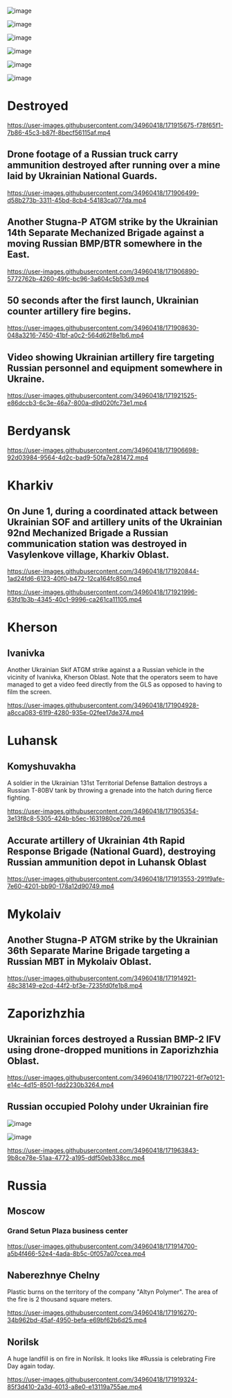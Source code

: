 ![image](https://user-images.githubusercontent.com/34960418/171917235-a5453b93-f927-4d45-94d8-85eea751cd55.png)

![image](https://user-images.githubusercontent.com/34960418/171921084-e4d119de-720d-44d3-93b5-b1d952ad9038.png)

![image](https://user-images.githubusercontent.com/34960418/171963293-6ba273e6-a66c-4fd3-8280-9e5f080a3659.png)

![image](https://user-images.githubusercontent.com/34960418/171963330-9b58b250-c500-4cd4-8bf7-8115fc0cd4b9.png)

![image](https://user-images.githubusercontent.com/34960418/171963304-e4401cac-a3d8-48e0-82f2-4ae0ce7523c4.png)

![image](https://user-images.githubusercontent.com/34960418/171963316-b85659dc-363d-4020-8072-49dd624f9ebb.png)


# Destroyed

https://user-images.githubusercontent.com/34960418/171915675-f78f65f1-7b86-45c3-b87f-8becf56115af.mp4


## Drone footage of a Russian truck carry ammunition destroyed after running over a mine laid by Ukrainian National Guards.

https://user-images.githubusercontent.com/34960418/171906499-d58b273b-3311-45bd-8cb4-54183ca077da.mp4


## Another Stugna-P ATGM strike by the Ukrainian 14th Separate Mechanized Brigade against a moving Russian BMP/BTR somewhere in the East.

https://user-images.githubusercontent.com/34960418/171906890-5772762b-4260-49fc-bc96-3a604c5b53d9.mp4


## 50 seconds after the first launch, Ukrainian counter artillery fire begins.

https://user-images.githubusercontent.com/34960418/171908630-048a3216-7450-41bf-a0c2-564d62f8e1b6.mp4


## Video showing Ukrainian artillery fire targeting Russian personnel and equipment somewhere in Ukraine.

https://user-images.githubusercontent.com/34960418/171921525-e86dccb3-6c3e-46a7-800a-d9d020fc73e1.mp4


# Berdyansk

https://user-images.githubusercontent.com/34960418/171906698-92d03984-9564-4d2c-bad9-50fa7e281472.mp4


# Kharkiv

## On June 1, during a coordinated attack between Ukrainian SOF and artillery units of the Ukrainian 92nd Mechanized Brigade a Russian communication station was destroyed in Vasylenkove village, Kharkiv Oblast.

https://user-images.githubusercontent.com/34960418/171920844-1ad24fd6-6123-40f0-b472-12ca164fc850.mp4

https://user-images.githubusercontent.com/34960418/171921996-63fd1b3b-4345-40c1-9996-ca261ca11105.mp4


# Kherson

## Ivanivka

Another Ukrainian Skif ATGM strike against a a Russian vehicle in the vicinity of Ivanivka, Kherson Oblast. Note that the operators seem to have managed to get a video feed directly from the GLS as opposed to having to film the screen.

https://user-images.githubusercontent.com/34960418/171904928-a8cca083-61f9-4280-935e-02fee17de374.mp4


# Luhansk 

## Komyshuvakha

A soldier in the Ukrainian 131st Territorial Defense Battalion destroys a Russian T-80BV tank by throwing a grenade into the hatch during fierce fighting.

https://user-images.githubusercontent.com/34960418/171905354-3e13f8c8-5305-424b-b5ec-1631980ce726.mp4


## Accurate artillery of Ukrainian 4th Rapid Response Brigade (National Guard), destroying Russian ammunition depot in Luhansk Oblast

https://user-images.githubusercontent.com/34960418/171913553-291f9afe-7e60-4201-bb90-178a12d90749.mp4


# Mykolaiv

## Another Stugna-P ATGM strike by the Ukrainian 36th Separate Marine Brigade targeting a Russian MBT in Mykolaiv Oblast.

https://user-images.githubusercontent.com/34960418/171914921-48c38149-e2cd-44f2-bf3e-7235fd0fe1b8.mp4



# Zaporizhzhia

## Ukrainian forces destroyed a Russian BMP-2 IFV using drone-dropped munitions in Zaporizhzhia Oblast.

https://user-images.githubusercontent.com/34960418/171907221-6f7e0121-e14c-4d15-8501-fdd2230b3264.mp4


## Russian occupied Polohy under Ukrainian fire

![image](https://user-images.githubusercontent.com/34960418/171963792-55af519a-fe4c-457b-b66f-26f6433f390e.png)

![image](https://user-images.githubusercontent.com/34960418/171963799-005e920c-c82c-4100-848e-c0084867fe16.png)

https://user-images.githubusercontent.com/34960418/171963843-9b8ce78e-51aa-4772-a195-ddf50eb338cc.mp4


# Russia

## Moscow

### Grand Setun Plaza business center

https://user-images.githubusercontent.com/34960418/171914700-a5b4f466-52e4-4ada-8b5c-0f057a07ccea.mp4


## Naberezhnye Chelny

Plastic burns on the territory of the company "Altyn Polymer". The area of the fire is 2 thousand square meters.

https://user-images.githubusercontent.com/34960418/171916270-34b962bd-45af-4950-befa-e69bf62b6d25.mp4


## Norilsk

A huge landfill is on fire in Norilsk. It looks like #Russia is celebrating Fire Day again today.

https://user-images.githubusercontent.com/34960418/171919324-85f3d410-2a3d-4013-a8e0-e13119a755ae.mp4

